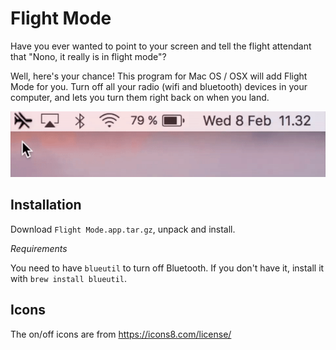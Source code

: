 # Flight Mode

Have you ever wanted to point to your screen and tell the flight attendant that "Nono, it really is in flight mode"?

Well, here's your chance! This program for Mac OS / OSX will add Flight Mode for you. Turn off all your radio (wifi and bluetooth) devices in your computer, and lets you turn them right back on when you land.

<p align="center">
  <img src="https://github.com/freeall/flight-mode/raw/master/screencast.gif" alt="Flight Mode in action">
</p>

## Installation

Download `Flight Mode.app.tar.gz`, unpack and install.

*Requirements*

You need to have `blueutil` to turn off Bluetooth. If you don't have it, install it with `brew install blueutil`.

## Icons

The on/off icons are from https://icons8.com/license/
